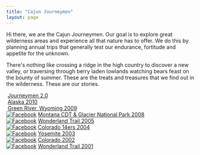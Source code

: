 ```yaml
---
title: "Cajun Journeymen"
layout: page
---
```


Hi there, we are the Cajun Journeymen. Our goal is to explore great wilderness areas and experience all that nature has to offer. We do this by planning annual trips that generally test our endurance, fortitude and appetite for the unknown.

There's nothing like crossing a ridge in the high country to discover a new valley, or traversing through berry laden lowlands watching bears feast on the bounty of summer. These are the treats and treasures that we find out in the wilderness. These are our stories.

<div class="vinette">
<a href="cajunjourneymen-v2.html"><img src="https://lh3.googleusercontent.com/sFHY_N2_5D68BJKxecpWNK5LoXUkCglN_KPFLFrUOqYB-WM82Y71JM95QBhQhwnolyGAVTfeBlPmwZ3SUTsOIwfYVjB3uL_qD794AWIZJfmk8OyL0CjJ9HVCtmCjrb029KUV4X-ytMPWKTN4ztyJM8cGXwkkubT60IPhmcG3z5DtM3oUYHyyWa-aot0uawnfWSzfUUs2zPK-wfy1sURRybtVnf5zX5OwQYTfLvKwaxOPCU8205Kt4HMxe6ZuCaqmnjJTUgM0smCbhEleose5kt4UpFKj2tqr9Czbl_kjM4SPi5XixsVL1k6WMzJ1cOYV7q9TpMt380qo8wlxu3Q7mbVcDf_gQA86WS5DrRElsES89zwwmIdh-lUCsmdxXVaXDzLGQZNt2j3xIgtxOd78_xnk4CnTvJKyWMEXZE45nh6zYyHOjz6jTiRtB-56JZ1TTtZ-WCrl1n5hiSp6L8owYu9NNDTrA6AzWd0PV3Df78rHyoPXmufAUf-gcxD0WWf6cRHUP7DiX5CJXt0GowkTpwdGAyYEs_9LWLOwzrYDRr-r6-HAybiCA2Cn_RHvaJtEnMldHok1mM22et1QACrgLg0RQyCWM2e8Xm9kNd8NUNZfoBycYuLEsGLU1PjOQ4wXnqvXV5Ruj5AbZESizQFbVubrFh-_j3mZYnHXEBe2_KA=w1285-h963-no" alt="" /></a>
<a href="cajunjourneymen-v2.html">Journeymen 2.0</a>
</div>


<div class="vinette">
<a href="alaska-2010.html"><img src="http://lh4.googleusercontent.com/-zMyw0wd2myM/Tn0GpCsi9PI/AAAAAAAACzc/kqHtVOwe4jM/Slide25%25255B4%25255D.jpg" alt="" /></a>
<a href="alaska-2010.html">Alaska 2010</a>
</div>

<div class="vinette">
<a href="wyoming-2009.html"><img src="http://lh4.googleusercontent.com/-FBw4OpFCWHg/SplZ1xXPSnI/AAAAAAAAGSY/m3vVuFD2_Bc/s800/IMG_2606.jpg" alt="" /></a>
<a href="wyoming-2009.html">Green River, Wyoming 2009</a>
</div>

<div class="vinette">
<a href="glacier-2008.html"><img src="http://lh4.googleusercontent.com/-13tjVYVLH1I/Tn0Go60_uKI/AAAAAAAACzU/XUt9SdBmfww/IMG_1726%25255B21%25255D.jpg" alt="Facebook" /></a>
<a href="glacier-2008.html">Montana CDT &amp; Glacier National Park 2008</a>
</div>

<div class="vinette">
<a href="wonderland-2005.html"><img src="http://lh5.googleusercontent.com/-WPjfQZgYhro/Tn0Go490Q8I/AAAAAAAACzY/CQZZEcDVps0/IMG_5949%25255B13%25255D.jpg" alt="Facebook" /></a>
<a href="wonderland-2005.html">Wonderland Trail 2005</a>
</div>

<div class="vinette">
<a href="colorado-2004.html"><img src="http://lh3.googleusercontent.com/-LhpqrmQLPlI/Tn0Gr1f6KSI/AAAAAAAACzs/pEaJ3Fwb6ZU/14ersmain3%25255B6%25255D.jpg" alt="Facebook" /></a>
<a href="colorado-2004.html">Colorado 14ers 2004</a>
</div>

<div class="vinette">
<a href="yosemite-2003.html"><img src="http://lh3.googleusercontent.com/-teMWznUYvhU/Tn0GrcDMjtI/AAAAAAAACzo/kHKGgud1t7k/111_31a%252520yosemite%252520026%25255B10%25255D.jpg" alt="Facebook" /></a>
<a href="yosemite-2003.html">Yosemite 2003</a>
</div>

<div class="vinette">
<a href="colorado-2002.html"><img src="http://lh4.googleusercontent.com/-jALjzePOD-Y/TGyJvgcl-OI/AAAAAAAAMfU/pX6qXegLt8I/s800/Slide1.JPG" alt="Facebook" /></a>
<a href="colorado-2002.html">Colorado 2002</a>
</div>

<div class="vinette">
<a href="wonderland-2001.html"><img src="https://lh6.googleusercontent.com/-UegybA1tnjU/Tn0GrPMI79I/AAAAAAAACzg/TURx1Z_kliM/group%252520rock%252520peak%252520shirt%25255B4%25255D.jpg" alt="Facebook" /></a>
<a href="wonderland-2001.html">Wonderland Trail 2001</a>
</div>
